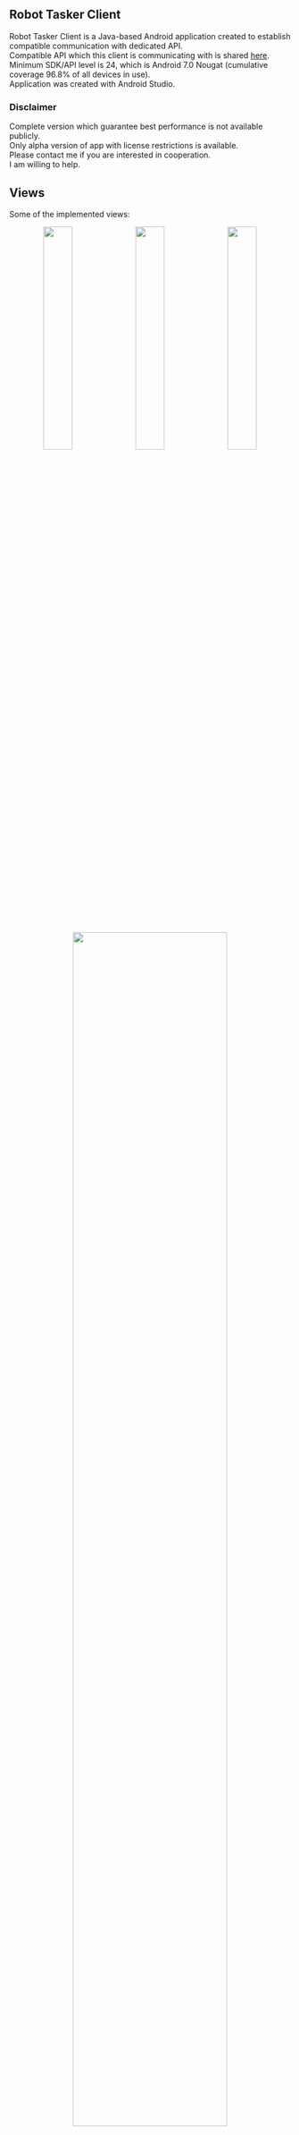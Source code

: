 ## Robot Tasker Client

Robot Tasker Client is a Java-based Android application created to establish compatible communication with dedicated API.   
Compatible API which this client is communicating with is shared [here](https://github.com/sebastianbrzustowicz/Robot-tasker-API).   
Minimum SDK/API level is 24, which is Android 7.0 Nougat (cumulative coverage 96.8% of all devices in use).  
Application was created with Android Studio.  
### Disclaimer
Complete version which guarantee best performance is not available publicly.   
Only alpha version of app with license restrictions is available.   
Please contact me if you are interested in cooperation.   
I am willing to help.  

## Views
Some of the implemented views:

<p align="center">
  <img src="https://github.com/sebastianbrzustowicz/Robot-tasker-client/assets/66909222/c24fe782-22d4-45cf-9f8f-2791ec4aa81c" width="32%" height="auto"/>
  <img src="https://github.com/sebastianbrzustowicz/Robot-tasker-client/assets/66909222/ce4e8177-8fac-4eec-a824-479edebc7ef1" width="32%" height="auto"/>
  <img src="https://github.com/sebastianbrzustowicz/Robot-tasker-client/assets/66909222/036e664b-ceb0-418d-9342-536f18a98cb5" width="32%" height="auto"/>
</p>
<div align=center>
<img src="https://github.com/sebastianbrzustowicz/Robot-tasker-client/assets/66909222/1c7cd0c5-4b2b-41ff-9db1-bdf2af24e347" width="74%" height="auto"/>
</div>

## Hierarchy of views

A hierarchy of XML layout files is as follows:

```
- `res`
  - `layout`
    - `activity_login.xml`
      - `activity_menu.xml`
        - `activity_vehicle_menu.xml`
          - `activity_vehicle_runtime.xml`
        - `activity_register_vehicle.xml`
          - `activity_register_custom_vehicle.xml`
    - `activity_register.xml`
```

## Transferred data

The data sent to the API depends on the type of vehicle. In this case, it is a quadcopter.     
Handshake should be established between server and client according to data order.     
The data is sent in raw string format but its values stands for these variables:

```
CLIENT                                  // <- fixed prefix for client message
4436ed9a-5228-46c0-b825-6d0a3cd90437    // <- vehicleId
1                                       // <- mode
0                                       // <- vtol
0                                       // <- x
0                                       // <- y
0                                       // <- alt
0                                       // <- yaw
false                                   // <- camTrig
false                                   // <- camTog
0                                       // <- camPitch
false                                   // <- clamp
END                                     // <- fixed ending statement of message
```

## Tests

Some simple instrumented AndroidJUnit4 tests have been implemented:
```java
useAppContext()
loginButtonClicked_Success()
loginButtonClicked_Failed()
swapToRegisterButtonClicked()
registerButtonClicked_Success()
registerButtonClicked_Failed()
swapToLoginButtonClicked()
```

## License

Robot Tasker Client is released under the CC BY-NC-ND 4.0 license.

## Author

Sebastian Brzustowicz &lt;Se.Brzustowicz@gmail.com&gt;
